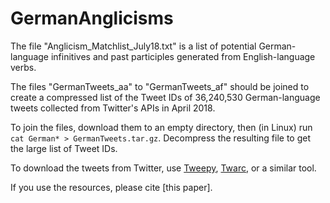 # GermanAnglicisms

The file "Anglicism_Matchlist_July18.txt" is a list of potential German-language infinitives and past participles generated from English-language verbs.

The files "GermanTweets_aa" to "GermanTweets_af" should be joined to create a compressed list of the Tweet IDs of 36,240,530 German-language tweets collected from Twitter's APIs in April 2018. 

To join the files, download them to an empty directory, then (in Linux) run `cat German* > GermanTweets.tar.gz`.
Decompress the resulting file to get the large list of Tweet IDs. 

To download the tweets from Twitter, use [Tweepy](https://github.com/tweepy/tweepy), [Twarc](https://github.com/docnow/twarc), or a similar tool.

If you use the resources, please cite [this paper].
